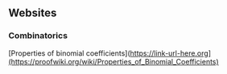 ## Websites

### Combinatorics

[Properties of binomial coefficients](https://link-url-here.org](https://proofwiki.org/wiki/Properties_of_Binomial_Coefficients)
